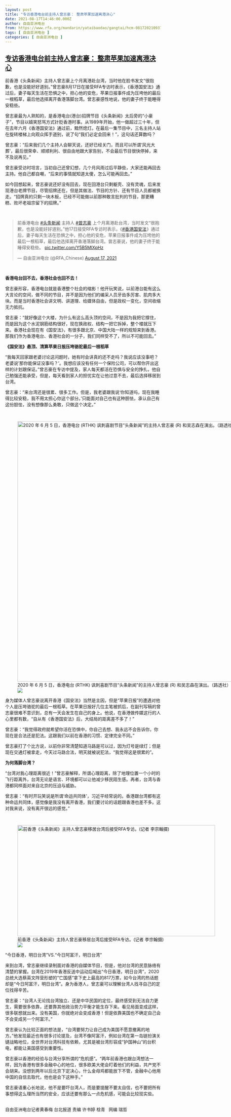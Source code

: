 ```yaml
---
layout: post
title: "专访香港电台前主持人曾志豪： 整肃苹果加速离港决心"
date: 2021-08-17T14:46:00.000Z
author: 自由亚洲电台
from: https://www.rfa.org/mandarin/yataibaodao/gangtai/hcm-08172021093759.html
tags: [ 自由亚洲电台 ]
categories: [ 自由亚洲电台 ]
---
```

<!--1629211560000-->
[专访香港电台前主持人曾志豪： 整肃苹果加速离港决心](https://www.rfa.org/mandarin/yataibaodao/gangtai/hcm-08172021093759.html)
------

<div>
<p>前香港《头条新闻》主持人曾志豪上个月离港赴台湾，当时他在脸书发文“很抱歉，也是没能好好道别。”曾志豪8月17日在接受RFA专访时表示，《香港国安法》通过后，妻子每天生活在恐惧之中，担心他的安危，苹果日报事件成为压垮他的最后一根稻草，最后他选择离开香港落脚台湾。曾志豪感性地说，他的妻子终于能睡得安稳些。</p><p>曾志豪最为人熟知的，是香港电台(港台)招牌节目《头条新闻》太后旁的“小豪子”，节目以嬉笑怒骂方式针贬香港时事。从1989年开始，他一做超过三十年，但在去年六月《香港国安法》通过前，黯然熄灯。在最后一集节目中，三名主持人站在旋转楼梯上向观众挥手道别，说了句“我们必定会回来！”，这句话还算数吗？</p><p>曾志豪：“后来我们几个主持人会聊天说，还好已经关门，而且可以所谓‘风光大葬’，最后很荣幸、顺顺利利、很自由地跟大家告别，不会最后节目很快停掉，来不及说再见。”</p><p>曾志豪受访时坦言，当初自己还曾幻想，几个月风雨过后平静些，大家还能再回去主持。他自己都自嘲，“后来的事情就知道太傻，怎么可能再回去。”</p><p>如今回想起来，曾志豪说还好没有回去，现在回港台只剩躯壳、没有灵魂，后来发现港台老牌节目，尽管招牌还在，但是其做法、节目的方针、还有节目人员都被换走。“招牌真的只剩一块木板，已经不可能做以前那种敢言批判的节目，那更糟糕、败坏老祖宗留下的招牌。”</p><p><br/></p><blockquote class="twitter-tweet"><p dir="ltr" lang="zh">前香港电台 <a href="https://twitter.com/hashtag/%E5%A4%B4%E6%9D%A1%E6%96%B0%E9%97%BB?src=hash&amp;ref_src=twsrc%5Etfw">#头条新闻</a> 主持人 <a href="https://twitter.com/hashtag/%E6%9B%BE%E5%BF%97%E8%B1%AA?src=hash&amp;ref_src=twsrc%5Etfw">#曾志豪</a> 上个月离港赴台湾，当时发文“很抱歉，也是没能好好道别。”他17日接受RFA专访时表示，《<a href="https://twitter.com/hashtag/%E9%A6%99%E6%B8%AF%E5%9B%BD%E5%AE%89%E6%B3%95?src=hash&amp;ref_src=twsrc%5Etfw">#香港国安法</a>》通过后，妻子每天生活在恐惧之中，担心他的安危，苹果日报事件成为压垮他的最后一根稻草，最后他选择离开香港落脚台湾。曾志豪说，他的妻子终于能睡得安稳些。 <a href="https://t.co/Y5B5MlXpHz">pic.twitter.com/Y5B5MlXpHz</a></p>— 自由亚洲电台 (@RFA_Chinese) <a href="https://twitter.com/RFA_Chinese/status/1427632984694300672?ref_src=twsrc%5Etfw">August 17, 2021</a></blockquote><p><br/></p><p><strong>香港电台回不去，香港社会也回不去！</strong></p><p>曾志豪形容，香港电台就是香港整个社会的缩影！他开玩笑说，以前港台能有这么大言论的空间，做不同的节目，并不是因为他们的编采人员牙齿多厉害、肌肉多大块。而是当时香港社会讲文明、讲道理、给媒体自由，但是政权一变化，空间收缩无力抵抗。</p><p>曾志豪：“就好像这个大楼，为什么有这么高头顶的空间，不是因为我把它撑住，而是因为这个水泥钢筋结构很好，现在换政权、结构一把它拆掉，整个楼就压下来。香港社会现在有《国安法》，有很多跟北京、中国大陆一样的规矩来到香港。那我们作为香港电台、香港社会的一分子，我们同样受不了，所以不可能回去。”</p><p><strong>《国安法》悬顶、清算苹果日报压垮骆驼最后一根稻草</strong></p><p>“我每天回家跟老婆讨论这问题时，她有时会讲真的还不走吗？我说应该没事吧？ 老婆说’那你能保证没事吗？’。我想应该没有任何一个保险公司，可以帮你开出这样的计划跟保证。”曾志豪在专访中提及，家人每天都活在恐惧与安全的挣扎，他自己勉强还能承受，但是，每天看到家人的担忧实在让他过意不去，最后选择移居到台湾。</p><p>曾志豪：“来台湾还是很累、很多工作。但是，我老婆跟我说‘你知道吗，现在我睡得比较安稳，我不用太担心你这个部分。’只能面对自己也有这种胆怯，承认自己有这份胆怯，没有想像那么勇敢，只做这个决定。”</p><p><br/></p><p><figure class="image-richtext image-inline captioned" style="width:1500px;"><img alt="2020 年 6 月 5 日，香港电台 (RTHK) 讽刺喜剧节目“头条新闻”的主持人曾志豪 (R) 和吴志森在演出。（路透社）" height="844" src="https://www.rfa.org/mandarin/yataibaodao/gangtai/hcm-08172021093759.html/2020-06-05t095334z_2887621_rc2x2h9xdqhx_rtrmadp_3_hongkong-protests-media.jpg/@@images/1b0070b0-57dd-4e60-bc7a-0b53d982597e.jpeg" title="2020-06-05T095334Z_2887621_RC2X2H9XDQHX_RTRMADP_3_HONGKONG-PROTESTS-MEDIA.jpg" width="1500"/><figcaption class="image-caption">2020 年 6 月 5 日，香港电台 (RTHK) 讽刺喜剧节目“头条新闻”的主持人曾志豪 (R) 和吴志森在演出。（路透社）</figcaption><small></small><div id="zoomattribute"><a data-caption="2020 年 6 月 5 日，香港电台 (RTHK) 讽刺喜剧节目“头条新闻”的主持人曾志豪 (R) 和吴志森在演出。（路透社）" data-fancybox="" href="https://www.rfa.org/mandarin/yataibaodao/gangtai/hcm-08172021093759.html/2020-06-05t095334z_2887621_rc2x2h9xdqhx_rtrmadp_3_hongkong-protests-media.jpg" id="single_image" title="2020 年 6 月 5 日，香港电台 (RTHK) 讽刺喜剧节目“头条新闻”的主持人曾志豪 (R) 和吴志森在演出。（路透社）"><img src="/++plone++rfa-resources/img/icon-zoom.png"/></a></div></figure></p><p>身为媒体人曾志豪说离开香港《国安法》当然是主因，但是“苹果日报”的遭遇对他个人是压垮骆驼的最后一根稻草。在苹果日报好几位主笔被抓后，在副刊写稿的曾志豪很难不意识到，总有一天会发生在自己的身上。他说，在香港做传媒这行的人心里都有数，“自从有《香港国安法》后，大结局的距离差不多了！”</p><p>曾志豪：“我觉得政府就希望你活在恐惧中，你自己去想、我永远不会告诉你，你现在是合法还是犯法。这跟我们以前在香港的习惯、定律完全不同。”</p><p>曾志豪打了个比方说，以前你非常清楚知道马路是可以过，因为灯号是绿灯；但是现在交通灯被拿走，今天过马路合法，明天就被说犯法，“我觉得这是很累的”。</p><p><strong>为何落脚台湾？</strong></p><p>“台湾对我心理距离很近！”曾志豪解释，所谓心理距离，除了地理位置一个小时的飞行距离外，台湾无论是语言、环境都可以让他减少移民陌生感。再者，台湾与香港都同样面对来自北京的压迫与威胁。</p><p></p><p>曾志豪：“有时开玩笑说是所谓‘命运共同体’，习近平经常说的。香港跟台湾都有这种命运共同体，感觉像是我没有离开香港，我们要讨论的话题跟香港也差不多。这对我来说，没有离开很远的感觉。”</p><p><br/></p><p><figure class="image-richtext image-inline captioned" style="width:640px;"><img alt="前香港《头条新闻》主持人曾志豪移居台湾后接受RFA专访。(记者 李宗翰摄)" height="360" src="https://www.rfa.org/mandarin/yataibaodao/gangtai/hcm-08172021093759.html/4e09.jpeg/@@images/d01d6af7-ae3c-4397-a6d2-c5da65b71efe.jpeg" title="三.jpeg" width="640"/><figcaption class="image-caption">前香港《头条新闻》主持人曾志豪移居台湾后接受RFA专访。(记者 李宗翰摄)</figcaption><small></small><div id="zoomattribute"><a data-caption="前香港《头条新闻》主持人曾志豪移居台湾后接受RFA专访。(记者 李宗翰摄)" data-fancybox="" href="https://www.rfa.org/mandarin/yataibaodao/gangtai/hcm-08172021093759.html/4e09.jpeg" id="single_image" title="前香港《头条新闻》主持人曾志豪移居台湾后接受RFA专访。(记者 李宗翰摄)"><img src="/++plone++rfa-resources/img/icon-zoom.png"/></a></div></figure></p><p>“今日香港，明日台湾”VS.“今日阿富汗，明日台湾”</p><p>来到台湾，曾志豪继续录制面对香港的自媒体节目，但是，他对台湾的民意脉络有清楚的掌握。台湾在2019年香港反送中运动后喊出“今日香港，明日台湾”，2020总统大选蔡英文阵营形塑的“亡国感”拿下史上最高的817万票，如今台湾的热话题却是“今日阿富汗，明日台湾”。身为香港人，曾志豪可以理解台湾人找寻自己的定位找得辛苦。</p><p>曾志豪：“台湾人无论找台湾独立、还是中华民国的定位，最终感受到无法自力更生，需要很多依靠，还要靠其他政治势力平衡才能生存下来。看见局面变成这样，很多联想就出来。没有美国，你就绝对会变成香港！但是依靠美国也不确定自己会不会变成另一个阿富汗。”</p><p>曾志豪认为比较正面的想法是，“台湾要努力让自己成为美国不愿意撤离的地方。”他发现最近也有很多讨论提及，台湾不像阿富汗，例如台湾在第一岛链扮演关键战略地位，全世界对台湾科技有依赖，尤其是被台湾形容成“护国神山”的台积电，都能让美国感受到重要性。</p><p>曾志豪以香港的经验与台湾分享所谓的“危机感”。“两年前香港也跟台湾想法一样，因为香港有很多金融中心的地位，很多欧美大佬会盯着他们的利益，共产党不会胡来。没想到两年以后北京下定决心，什么金母鸡都能放下不管，金融中心他用中国的自信去取代，他也是会下这种手。”</p><p>曾志豪语重心长地说，他不是要吓台湾人，而是要提醒不要太自信，也不要把所有事想得这么理所当然的安全，应该还要有那么一点危机感，可能会比较现实些。</p><p><br/>自由亚洲电台记者黄春梅 台北报道 责编 许书婷 梒青   网编 瑞哲</p>
</div>
